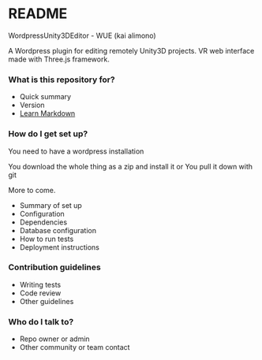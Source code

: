# README #

WordpressUnity3DEditor - WUE (kai alimono)

A Wordpress plugin for editing remotely Unity3D projects. VR web interface made with Three.js framework. 

### What is this repository for? ###

* Quick summary
* Version
* [Learn Markdown](https://bitbucket.org/tutorials/markdowndemo)

### How do I get set up? ###

You need to have a wordpress installation

You download the whole thing as a zip and install it
or
You pull it down with git 

More to come.

* Summary of set up
* Configuration
* Dependencies
* Database configuration
* How to run tests
* Deployment instructions

### Contribution guidelines ###

* Writing tests
* Code review
* Other guidelines

### Who do I talk to? ###

* Repo owner or admin
* Other community or team contact